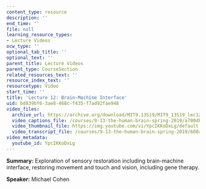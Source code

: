 ```yaml
---
content_type: resource
description: ''
end_time: ''
file: null
learning_resource_types:
- Lecture Videos
ocw_type: ''
optional_tab_title: ''
optional_text: ''
parent_title: Lecture Videos
parent_type: CourseSection
related_resources_text: ''
resource_index_text: ''
resourcetype: Video
start_time: ''
title: 'Lecture 12: Brain-Machine Interface'
uid: bd839bf6-3ae8-468c-f435-f7ad92fae948
video_files:
  archive_url: https://archive.org/download/MIT9.13S19/MIT9_13S19_lec12_300k.mp4
  video_captions_file: /courses/9-13-the-human-brain-spring-2019/a700db0b329d52d69c43dd2436b638b3_YpcIKKoDxLg.vtt
  video_thumbnail_file: https://img.youtube.com/vi/YpcIKKoDxLg/default.jpg
  video_transcript_file: /courses/9-13-the-human-brain-spring-2019/600a5494aeddf77e8b12b9bc749362ab_YpcIKKoDxLg.pdf
video_metadata:
  youtube_id: YpcIKKoDxLg
---
```


**Summary:** Exploration of sensory restoration including brain-machine interface, restoring movement and touch and vision, including gene therapy.

**Speaker:** Michael Cohen



